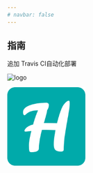 ```yaml
---
# navbar: false
---
```

## 指南
追加 Travis CI自动化部署

<img :src="$withBase('/icons/apple-touch-icon.png')" alt="logo" class="custom">


![An image](./../.vuepress/public/icons/apple-touch-icon.png)